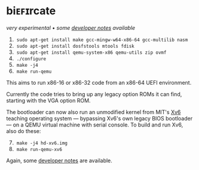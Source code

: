 # biᴇꜰɪrcate

_very experimental_ • _some [developer notes](NOTES.asciidoc) available_

 1. &nbsp;`sudo apt-get install make gcc-mingw-w64-x86-64 gcc-multilib nasm`
 2. &nbsp;`sudo apt-get install dosfstools mtools fdisk`
 3. &nbsp;`sudo apt-get install qemu-system-x86 qemu-utils zip ovmf`
 4. &nbsp;`./configure`
 5. &nbsp;`make -j4`
 6. &nbsp;`make run-qemu`

This aims to run x86-16 or x86-32 code from an x86-64 UEFI environment.

Currently the code tries to bring up any legacy option ROMs it can find, starting with the VGA option ROM.

The bootloader can now also run an unmodified kernel from MIT's [Xv6](https://github.com/mit-pdos/xv6-public) teaching operating system &mdash; bypassing Xv6's own legacy BIOS bootloader &mdash; on a QEMU virtual machine with serial console.  To build and run Xv6, also do these:

 7. &nbsp;`make -j4 hd-xv6.img`
 8. &nbsp;`make run-qemu-xv6`

Again, some [developer notes](NOTES.asciidoc) are available.

